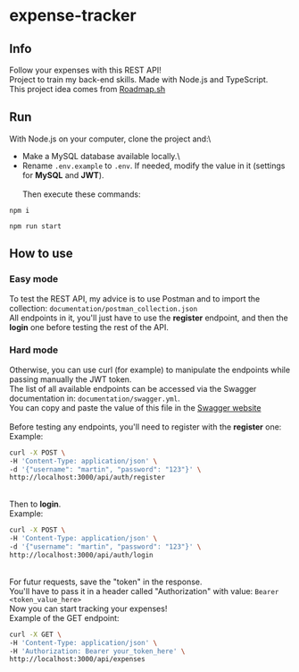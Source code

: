 # expense-tracker

## Info
Follow your expenses with this REST API!\
Project to train my back-end skills. Made with Node.js and TypeScript.\
This project idea comes from [Roadmap.sh](https://roadmap.sh/projects/expense-tracker-api)

## Run
With Node.js on your computer, clone the project and:\
- Make a MySQL database available locally.\
- Rename `.env.example` to `.env`. If needed, modify the value in it (settings for **MySQL** and **JWT**).\
\
Then execute these commands:
```
npm i
```

```
npm run start
```

## How to use
### Easy mode
To test the REST API, my advice is to use Postman and to import the collection: `documentation/postman_collection.json`\
All endpoints in it, you'll just have to use the **register** endpoint, and then the **login** one before testing the rest of the API.

### Hard mode
Otherwise, you can use curl (for example) to manipulate the endpoints while passing manually the JWT token.\
The list of all available endpoints can be accessed via the Swagger documentation in: `documentation/swagger.yml`.\
You can copy and paste the value of this file in the [Swagger website](https://editor.swagger.io/)\
\
Before testing any endpoints, you'll need to register with the **register** one:\
Example:
```bash
curl -X POST \
-H 'Content-Type: application/json' \
-d '{"username": "martin", "password": "123"}' \
http://localhost:3000/api/auth/register
```
\
Then to **login**.\
Example:
```bash
curl -X POST \
-H 'Content-Type: application/json' \
-d '{"username": "martin", "password": "123"}' \
http://localhost:3000/api/auth/login
```
\
For futur requests, save the "token" in the response.\
You'll have to pass it in a header called "Authorization" with value: `Bearer <token_value_here>`\
Now you can start tracking your expenses!\
Example of the GET endpoint:
```bash
curl -X GET \
-H 'Content-Type: application/json' \
-H 'Authorization: Bearer your_token_here' \
http://localhost:3000/api/expenses
```
